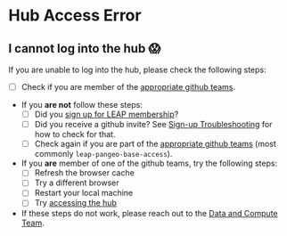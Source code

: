 # Hub Access Error

## I cannot log into the hub 😱

If you are unable to log into the hub, please check the following steps:

- [ ] Check if you are member of the [appropriate github teams](https://github.com/orgs/leap-stc/teams/).

- If you **are not** follow these steps:
    - [ ] Did you [sign up for LEAP membership](https://forms.gle/RpeaMZh5btTdZtzu8)?
    - [ ] Did you receive a github invite? See [Sign-up Troubleshooting](../signup_troubleshooting) for how to check for that.
    - [ ] Check again if you are part of the [appropriate github teams](https://github.com/orgs/leap-stc/teams/) (most commonly `leap-pangeo-base-access`).

- If you **are** member of one of the github teams, try the following steps:
    - [ ] Refresh the browser cache
    - [ ] Try a different browser
    - [ ] Restart your local machine
    - [ ] Try [accessing the hub](../../compute/hub_access)
    
- If these steps do not work, please reach out to the [Data and Compute Team](../support/contact.md).